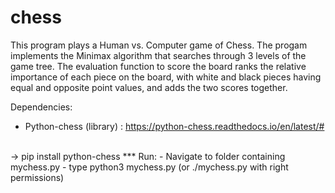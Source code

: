 # chess

This program plays a Human vs. Computer game of Chess. The progam implements the Minimax algorithm that searches through 3 levels of the game tree. 
The evaluation function to score the board ranks the relative importance of each piece on the board,
with white and black pieces having equal and opposite point values, and adds the two scores together. 

Dependencies:
- Python-chess (library) : https://python-chess.readthedocs.io/en/latest/#
<br>
  -> pip install python-chess
***
Run:
- Navigate to folder containing mychess.py
- type python3 mychess.py (or ./mychess.py with right permissions)
